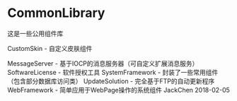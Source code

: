 # CommonLibrary
这是一些公用组件库

CustomSkin - 自定义皮肤组件

MessageServer - 基于IOCP的消息服务器（可自定义扩展消息服务）
SoftwareLicense - 软件授权工具
SystemFramework - 封装了一些常用组件（包含部分数据库访问类）
UpdateSolution - 完全基于FTP的自动更新程序
WebFramework - 简单应用于WebPage操作的系统组件
                              JackChen
                              2018-02-05
